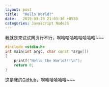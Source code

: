 ```yaml
---
layout: post
title:  "Hello World!"
date:   2019-03-23 21:03:36 +0530
categories: Javascript NodeJS
---
```

我就是来试试网页行不行，啊哈哈哈哈哈哈哈哈~~~

```C++
#include <stdio.h>
int main(int argc, char const *argv[])
{
	printf("Hello the World!!!\n");
	return 0;
}
```

这是我的[GitHub][link]，啊哈哈哈哈哈~~~

[link]: https://github.com
